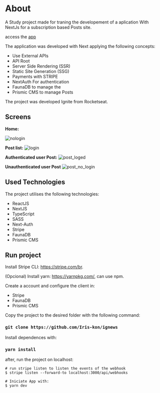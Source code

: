 # About

A Study project made for traning the developement of a aplication With NextJs for a subscription based Posts site.

access the [app](https://ignews-fawn-kappa.vercel.app)

The application was developed with Next applying the following concepts:
<ul>
  <li>Use External APIs</li>
  <li>API Root</li>
  <li>Server Side Rendering (SSR)</li> 
  <li>Static Site Generation (SSG)</li>
  <li>Payments with STRIPE</li>  
  <li>NextAuth For authentication</li>
  <li>FaunaDB to manage the </li> 
  <li>Prismic CMS to manage Posts</li> 
</ul>

The project was developed Ignite from Rocketseat.

## Screens

<b>Home:</b>

![nologin](https://user-images.githubusercontent.com/76182202/161833713-83d3190b-d432-4023-a54e-fdc6f07d5a10.png)

<b>Post list:</b>
![login](https://user-images.githubusercontent.com/76182202/161833708-d1344c82-3020-4c54-bddf-b04c16cac796.png)

<b>Authenticated user Post:</b>
![post_loged](https://user-images.githubusercontent.com/76182202/161833729-b2aa0f85-e5ee-4026-b2d0-e36ae487d0a7.png)

<b>Unauthenticated user Post</b>
![post_no_login](https://user-images.githubusercontent.com/76182202/161833749-07eb5c7c-e58e-442d-a4c6-6c68f7a7e6ff.png)

## Used Technologies
The project utilises the following technologies:
<ul>
  <li>ReactJS</li>
  <li>NextJS</li>
  <li>TypeScript</li>
  <li>SASS</li>
  <li>Next-Auth</li>
  <li>Stripe</li>
  <li>FaunaDB</li>
  <li>Prismic CMS</li>
</ul>

## Run project
Install  Stripe CLI: https://stripe.com/br.

(Opcional) Install yarn: https://yarnpkg.com/, can use npm.

Create a account and configure the client in:
<ul>
  <li>Stripe</li>
  <li>FaunaDB</li>
  <li>Prismic CMS</li>
</ul>

Copy the project to the desired folder with the following command:

### `git clone https://github.com/Iris-kon/ignews`
Install dependences with:

### `yarn install`

after, run the project on localhost:

```
# run stripe listen to listen the events of the webhook
$ stripe listen --forward-to localhost:3000/api/webhooks 

# Iniciate App with:
$ yarn dev
```

